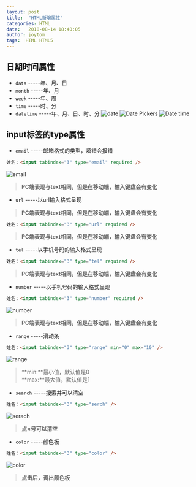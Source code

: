 ```yaml
---
layout: post
title:  "HTML新增属性"
categories: HTML
date:   2018-08-14 18:40:05
author: joytom
tags:  HTML HTML5
---
```



## 日期时间属性
- `data`  -----年、月、日
- `month` -----年、月
- `week`  -----年、周
- `time`  -----时、分
- `datetime`  -----年、月、日、时、分
![date](https://raw.githubusercontent.com/joytom/joytom.github.io/master/images/2018-08-14/1.png "date")
![Date Pickers](https://raw.githubusercontent.com/joytom/joytom.github.io/master/images/2018-08-14/2.png "Date Pickers")
![Date time](https://raw.githubusercontent.com/joytom/joytom.github.io/master/images/2018-08-14/3.png "Date time")
## input标签的type属性
- `email`  -----邮箱格式的类型，填错会报错
```html
姓名：<input tabindex="3" type="email" required />
```
![email](https://raw.githubusercontent.com/joytom/joytom.github.io/master/images/2018-08-14/4.png "email")
>**PC端表现与text相同，但是在移动端，输入键盘会有变化**

- `url`  -----以url输入格式呈现
>**PC端表现与text相同，但是在移动端，输入键盘会有变化**
```html
姓名：<input tabindex="3" type="url" required />
```
>**PC端表现与text相同，但是在移动端，输入键盘会有变化**

- `tel`  -----以手机号码的输入格式呈现
```html
姓名：<input tabindex="3" type="tel" required />
```
>**PC端表现与text相同，但是在移动端，输入键盘会有变化**

- `number`  -----以手机号码的输入格式呈现
```html
姓名：<input tabindex="3" type="number" required />
```
![number](https://raw.githubusercontent.com/joytom/joytom.github.io/master/images/2018-08-14/5.png "number")
>**PC端表现与text相同，但是在移动端，输入键盘会有变化**

- `range`  -----滑动条
```html
姓名：<input tabindex="3" type="range" min="0" max="10" />
```
![range](https://raw.githubusercontent.com/joytom/joytom.github.io/master/images/2018-08-14/6.png "range")
>**min:**最小值，默认值是0<br />
>**max:**最大值，默认值是1<br />

- `search`  -----搜索并可以清空
```html
姓名：<input tabindex="3" type="serch" />
```
![serach](https://raw.githubusercontent.com/joytom/joytom.github.io/master/images/2018-08-14/9.png "serach")
>**点×号可以清空**

- `color`  -----颜色板
```html
姓名：<input tabindex="3" type="color" />
```
![color](https://raw.githubusercontent.com/joytom/joytom.github.io/master/images/2018-08-14/8.png "color")
>**点击后，调出颜色板**
